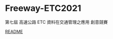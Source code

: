 # Freeway-ETC2021
第七屆 高速公路 ETC 資料在交通管理之應用 創意競賽

[README](https://hackmd.io/MolLgazPS3iIZAXOPWiQYw?view)
